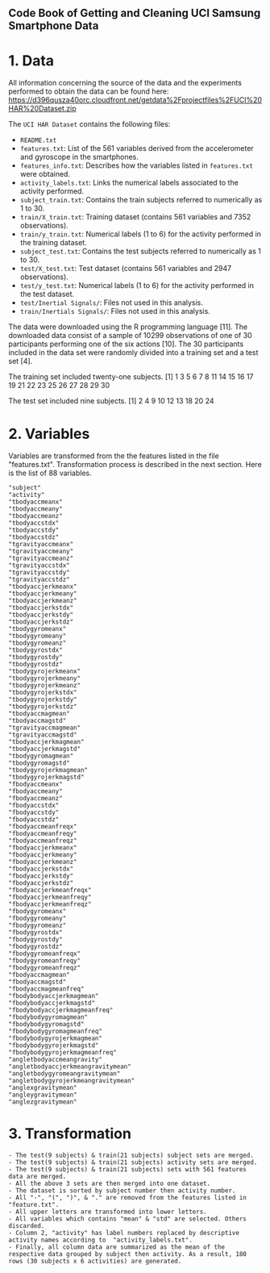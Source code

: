 ## Code Book of Getting and Cleaning UCI Samsung Smartphone Data

# 1. Data
All information concerning the source of the data and the experiments performed to obtain the data can be found here:
https://d396qusza40orc.cloudfront.net/getdata%2Fprojectfiles%2FUCI%20HAR%20Dataset.zip

The `UCI HAR Dataset` contains the following files:
 
- `README.txt`
- `features.txt`:    List of the 561 variables derived from the accelerometer and gyroscope in the smartphones.
- `features_info.txt`:      Describes how the variables listed in `features.txt` were obtained.
- `activity_labels.txt`:    Links the numerical labels associated to the activity performed.
- `subject_train.txt`:    Contains the train subjects referred to numerically as 1 to 30.
- `train/X_train.txt`:     Training dataset (contains 561 variables and 7352 observations).
- `train/y_train.txt`:     Numerical labels (1 to 6) for the activity performed in the training dataset.
- `subject_test.txt`:    Contains the test subjects referred to numerically as 1 to 30.
- `test/X_test.txt`:     Test dataset (contains 561 variables and 2947 observations).
- `test/y_test.txt`:     Numerical labels (1 to 6) for the activity performed in the test dataset.
- `test/Inertial Signals/`:     Files not used in this analysis.
- `train/Inertials Signals/`:     Files not used in this analysis.

The data were downloaded using the R programming language [11]. The downloaded data consist of a sample of 10299 observations of one of 30 participants performing one of the six actions [10]. The 30 participants included in the data set were randomly divided into a training set and a test set [4].

The training set included twenty-one subjects. [1] 1 3 5 6 7 8 11 14 15 16 17 19 21 22 23 25 26 27 28 29 30

The test set included nine subjects. [1] 2 4 9 10 12 13 18 20 24


# 2. Variables

Variables are transformed from the the features listed in the file "features.txt". Transformation process is described in the next section. Here is the list of 88 variables.

	"subject"
	"activity"
	"tbodyaccmeanx"
	"tbodyaccmeany"
	"tbodyaccmeanz"
	"tbodyaccstdx"
	"tbodyaccstdy"
	"tbodyaccstdz"
	"tgravityaccmeanx"
	"tgravityaccmeany"
	"tgravityaccmeanz"
	"tgravityaccstdx"
	"tgravityaccstdy"
	"tgravityaccstdz"
	"tbodyaccjerkmeanx"
	"tbodyaccjerkmeany"
	"tbodyaccjerkmeanz"
	"tbodyaccjerkstdx"
	"tbodyaccjerkstdy"
	"tbodyaccjerkstdz"
	"tbodygyromeanx"
	"tbodygyromeany"
	"tbodygyromeanz"
	"tbodygyrostdx"
	"tbodygyrostdy"
	"tbodygyrostdz"
	"tbodygyrojerkmeanx"
	"tbodygyrojerkmeany"
	"tbodygyrojerkmeanz"
	"tbodygyrojerkstdx"
	"tbodygyrojerkstdy"
	"tbodygyrojerkstdz"
	"tbodyaccmagmean"
	"tbodyaccmagstd"
	"tgravityaccmagmean"
	"tgravityaccmagstd"
	"tbodyaccjerkmagmean"
	"tbodyaccjerkmagstd"
	"tbodygyromagmean"
	"tbodygyromagstd"
	"tbodygyrojerkmagmean"
	"tbodygyrojerkmagstd"
	"fbodyaccmeanx"
	"fbodyaccmeany"
	"fbodyaccmeanz"
	"fbodyaccstdx"
	"fbodyaccstdy"
	"fbodyaccstdz"
	"fbodyaccmeanfreqx"
	"fbodyaccmeanfreqy"
	"fbodyaccmeanfreqz"
	"fbodyaccjerkmeanx"
	"fbodyaccjerkmeany"
	"fbodyaccjerkmeanz"
	"fbodyaccjerkstdx"
	"fbodyaccjerkstdy"
	"fbodyaccjerkstdz"
	"fbodyaccjerkmeanfreqx"
	"fbodyaccjerkmeanfreqy"
	"fbodyaccjerkmeanfreqz"
	"fbodygyromeanx"
	"fbodygyromeany"
	"fbodygyromeanz"
	"fbodygyrostdx"
	"fbodygyrostdy"
	"fbodygyrostdz"
	"fbodygyromeanfreqx"
	"fbodygyromeanfreqy"
	"fbodygyromeanfreqz"
	"fbodyaccmagmean"
	"fbodyaccmagstd"
	"fbodyaccmagmeanfreq"
	"fbodybodyaccjerkmagmean"
	"fbodybodyaccjerkmagstd"
	"fbodybodyaccjerkmagmeanfreq"
	"fbodybodygyromagmean"
	"fbodybodygyromagstd"
	"fbodybodygyromagmeanfreq"
	"fbodybodygyrojerkmagmean"
	"fbodybodygyrojerkmagstd"
	"fbodybodygyrojerkmagmeanfreq"
	"angletbodyaccmeangravity"
	"angletbodyaccjerkmeangravitymean"
	"angletbodygyromeangravitymean"
	"angletbodygyrojerkmeangravitymean"
	"anglexgravitymean"
	"angleygravitymean"
	"anglezgravitymean"

# 3. Transformation

	- The test(9 subjects) & train(21 subjects) subject sets are merged. 
	- The test(9 subjects) & train(21 subjects) activity sets are merged. 
	- The test(9 subjects) & train(21 subjects) sets with 561 features data are merged.
	- All the above 3 sets are then merged into one dataset.
	- The dataset is sorted by subject number then activity number.
	- All "-", "(", ")", & "." are removed from the features listed in "feature.txt".
	- All upper letters are transformed into lower letters.
	- All variables which contains "mean" & "std" are selected. Others discarded.
	- Column 2, "activity" has label numbers replaced by descriptive activity names according to  "activity_labels.txt".
	- Finally, all column data are summarized as the mean of the respective data grouped by subject then activity. As a result, 180 rows (30 subjects x 6 activities) are generated.
